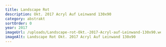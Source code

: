 ```yaml
---
title: Landscape Rot
description: Okt. 2017 Acryl Auf Leinwand 130x90
category: abstrakt
sortOrder: 0
year: 2017
imageUrl: /uploads/Landscape-rot-Okt.-2017-Acryl-auf-Leinwand-130x90.webp
imageAlt: Landscape Rot Okt. 2017 Acryl Auf Leinwand 130x90
---
```

